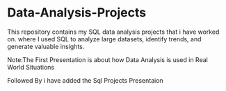 # Data-Analysis-Projects
This repository contains my SQL data analysis projects that i have worked on. where I used SQL to analyze large datasets, identify trends, and generate valuable insights.

Note:The First Presentation is about how Data Analysis is used in Real World Situations 

Followed By i have added the Sql Projects Presentaion
